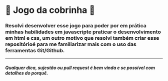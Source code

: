 # :snake: Jogo da cobrinha :snake: 
### Resolvi desenvolver esse jogo para poder por em prática minhas habilidades em javascripte praticar o desenvolvimento em html e css, um outro motivo que resolvi também criar esse repositórioé para me familiarizar mais com o uso das ferramentas Git/Github.
---
##### Qualquer dica, sujestão ou pull request é bem vinda e se possível com detalhes do porquê.
